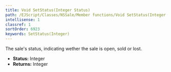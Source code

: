 ```yaml
---
title: Void SetStatus(Integer Status)
path: /EJScript/Classes/NSSale/Member functions/Void SetStatus(Integer p_0)
intellisense: 1
classref: 1
sortOrder: 6923
keywords: SetStatus(Integer)
---
```



The sale's status, indicating wether the sale is open, sold or lost.



* **Status:** Integer
* **Returns:** Integer


